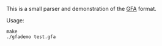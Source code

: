 This is a small parser and demonstration of the [GFA](http://lh3.github.io/2014/07/23/first-update-on-gfa/) format.

Usage:

	make
	./gfademo test.gfa

